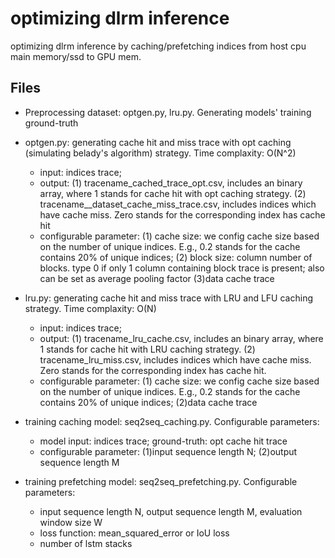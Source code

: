 # optimizing dlrm inference

optimizing dlrm inference by caching/prefetching indices from host cpu main memory/ssd to GPU mem.

## Files
 - Preprocessing dataset: optgen.py, lru.py. Generating models' training ground-truth
  - optgen.py: generating cache hit and miss trace with opt caching (simulating belady's algorithm) strategy. Time complaxity: O(N^2) 
    - input: indices trace; 
    - output: (1) tracename_cached_trace_opt.csv, includes an binary array, where 1 stands for cache hit with opt caching strategy. (2) tracename__dataset_cache_miss_trace.csv, includes indices which have cache miss. Zero stands for the corresponding index has cache hit
    - configurable parameter: (1) cache size: we config cache size based on the number of unique indices. E.g., 0.2 stands for the cache contains 20% of unique indices; (2) block size: column number of blocks. type 0 if only 1 column containing block trace is present; also can be set as average pooling factor (3)data cache trace


  - lru.py: generating cache hit and miss trace with LRU and LFU caching strategy. Time complaxity: O(N) 
     - input: indices trace; 
     - output: (1) tracename_lru_cache.csv, includes an binary array, where 1 stands for cache hit with LRU caching strategy. (2) tracename_lru_miss.csv, includes indices which have cache miss. Zero stands for the corresponding index has cache hit.
      - configurable parameter: (1) cache size: we config cache size based on the number of unique indices. E.g., 0.2 stands for the cache contains 20% of unique indices; (2)data cache trace

 - training caching model: seq2seq_caching.py. Configurable parameters:
   - model input: indices trace; ground-truth: opt cache hit trace
   - configurable parameter: (1)input sequence length N; (2)output sequence length M

 - training prefetching model: seq2seq_prefetching.py. Configurable parameters:
   - input sequence length N, output sequence length M, evaluation window size W
   - loss function: mean_squared_error or IoU loss
   - number of lstm stacks

